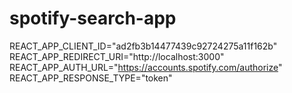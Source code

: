 # spotify-search-app

REACT_APP_CLIENT_ID="ad2fb3b14477439c92724275a11f162b"
REACT_APP_REDIRECT_URI="http://localhost:3000"
REACT_APP_AUTH_URL="https://accounts.spotify.com/authorize"
REACT_APP_RESPONSE_TYPE="token"


